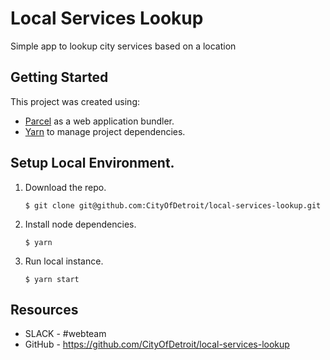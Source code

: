 # Local Services Lookup
Simple app to lookup city services based on a location

## Getting Started

This project was created using:

- [Parcel](https://parceljs.org/) as a web application bundler.
- [Yarn](https://classic.yarnpkg.com/en/) to manage project dependencies.

## Setup Local Environment.

1. Download the repo.
    ```
    $ git clone git@github.com:CityOfDetroit/local-services-lookup.git
    ```
2. Install node dependencies.

    ```
    $ yarn
    ```

3. Run local instance.
    ```
    $ yarn start
    ```
## Resources

* SLACK - #webteam
* GitHub - https://github.com/CityOfDetroit/local-services-lookup
